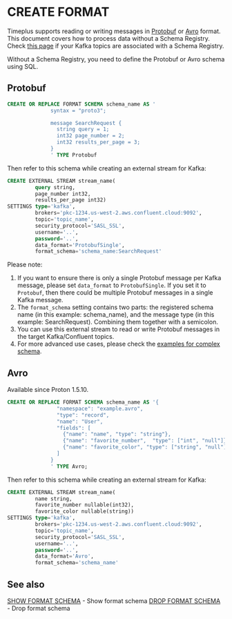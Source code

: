 # CREATE FORMAT

Timeplus supports reading or writing messages in [Protobuf](https://protobuf.dev/) or [Avro](https://avro.apache.org) format. This document covers how to process data without a Schema Registry. Check [this page](/kafka-schema-registry) if your Kafka topics are associated with a Schema Registry.

Without a Schema Registry, you need to define the Protobuf or Avro schema using SQL.

## Protobuf
```sql
CREATE OR REPLACE FORMAT SCHEMA schema_name AS '
              syntax = "proto3";

              message SearchRequest {
                string query = 1;
                int32 page_number = 2;
                int32 results_per_page = 3;
              }
              ' TYPE Protobuf
```

Then refer to this schema while creating an external stream for Kafka:

```sql
CREATE EXTERNAL STREAM stream_name(
         query string,
         page_number int32,
         results_per_page int32)
SETTINGS type='kafka',
         brokers='pkc-1234.us-west-2.aws.confluent.cloud:9092',
         topic='topic_name',
         security_protocol='SASL_SSL',
         username='..',
         password='..',
         data_format='ProtobufSingle',
         format_schema='schema_name:SearchRequest'
```

Please note:

1. If you want to ensure there is only a single Protobuf message per Kafka message, please set `data_format` to `ProtobufSingle`. If you set it to `Protobuf`, then there could be multiple Protobuf messages in a single Kafka message.
2. The `format_schema` setting contains two parts: the registered schema name (in this example: schema_name), and the message type (in this example: SearchRequest). Combining them together with a semicolon.
3. You can use this external stream to read or write Protobuf messages in the target Kafka/Confluent topics.
4. For more advanced use cases, please check the [examples for complex schema](/timeplus-format-schema#protobuf_complex).

## Avro
Available since Proton 1.5.10.
```sql
CREATE OR REPLACE FORMAT SCHEMA schema_name AS '{
                "namespace": "example.avro",
                "type": "record",
                "name": "User",
                "fields": [
                  {"name": "name", "type": "string"},
                  {"name": "favorite_number",  "type": ["int", "null"]},
                  {"name": "favorite_color", "type": ["string", "null"]}
                ]
              }
              ' TYPE Avro;
```

Then refer to this schema while creating an external stream for Kafka:

```sql
CREATE EXTERNAL STREAM stream_name(
         name string,
         favorite_number nullable(int32),
         favorite_color nullable(string))
SETTINGS type='kafka',
         brokers='pkc-1234.us-west-2.aws.confluent.cloud:9092',
         topic='topic_name',
         security_protocol='SASL_SSL',
         username='..',
         password='..',
         data_format='Avro',
         format_schema='schema_name'
```

## See also
[SHOW FORMAT SCHEMA](/sql-show-format-schemas) - Show format schema
[DROP FORMAT SCHEMA](/sql-drop-format-schema) - Drop format schema
